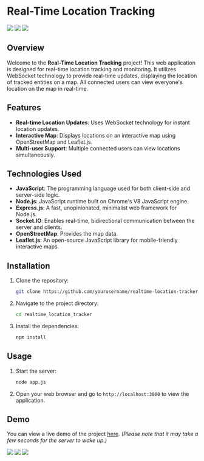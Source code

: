 # Real-Time Location Tracking


<img src="./public/screenshot/1.png"/>
<img src="./public/screenshot/2.png"/>
<img src="./public/screenshot/3.png"/>



## Overview

Welcome to the **Real-Time Location Tracking** project! This web application is designed for real-time location tracking and monitoring. It utilizes WebSocket technology to provide real-time updates, displaying the location of tracked entities on a map. All connected users can view everyone's location on the map in real-time.

## Features

- **Real-time Location Updates**: Uses WebSocket technology for instant location updates.
- **Interactive Map**: Displays locations on an interactive map using OpenStreetMap and Leaflet.js.
- **Multi-user Support**: Multiple connected users can view locations simultaneously.

## Technologies Used

- **JavaScript**: The programming language used for both client-side and server-side logic.
- **Node.js**: JavaScript runtime built on Chrome's V8 JavaScript engine.
- **Express.js**: A fast, unopinionated, minimalist web framework for Node.js.
- **Socket.IO**: Enables real-time, bidirectional communication between the server and clients.
- **OpenStreetMap**: Provides the map data.
- **Leaflet.js**: An open-source JavaScript library for mobile-friendly interactive maps.

## Installation

1. Clone the repository:
    ```bash
    git clone https://github.com/yourusername/realtime-location-tracker.git
    ```
2. Navigate to the project directory:
    ```bash
    cd realtime_location_tracker
    ```
3. Install the dependencies:
    ```bash
    npm install
    ```

## Usage

1. Start the server:
    ```bash
    node app.js
    ```
2. Open your web browser and go to `http://localhost:3000` to view the application.

## Demo

You can view a live demo of the project [here](https://realtime-location-trackernp.onrender.com/). *(Please note that it may take a few seconds for the server to wake up.)*


<img src="./public/screenshot/4.png"/>
<img src="./public/screenshot/5.png"/>
<img src="./public/screenshot/6.png"/>
